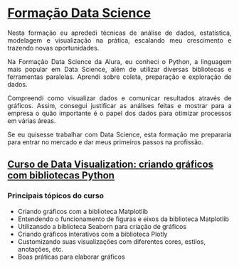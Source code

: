 # [Formação Data Science](https://cursos.alura.com.br/formacao-data-science)

<div style="text-align: justify;">

Nesta formação eu aprededi técnicas de análise de dados, estatística, modelagem e visualização na prática, escalando meu crescimento e trazendo novas oportunidades.

Na Formação Data Science da Alura, eu conheci o Python, a linguagem mais popular em Data Science, além de utilizar diversas bibliotecas e ferramentas paralelas. Aprendi sobre coleta, preparação e exploração de dados.

Compreendi como visualizar dados e comunicar resultados através de gráficos. Assim, consegui justificar as análises feitas e mostrar para a empresa o quão importante é o papel dos dados para otimizar processos em várias áreas.

Se eu quisesse trabalhar com Data Science, esta formação me prepararia para entrar no mercado e dar meus primeiros passos na profissão.

</div>

## [Curso de Data Visualization: criando gráficos com bibliotecas Python](https://cursos.alura.com.br/course/data-visualization-graficos-bibliotecas-python)

### Principais tópicos do curso

- Criando gráficos com a biblioteca Matplotlib
- Entendendo o funcionamento de figuras e eixos da biblioteca Matplotlib
- Utilizansdo a biblioteca Seaborn para criação de gráficos
- Criando gráficos interativos com a biblioteca Plotly
- Customizando suas visualizações com diferentes cores, estilos, anotações, etc.
- Boas práticas para elaborar gráficos
